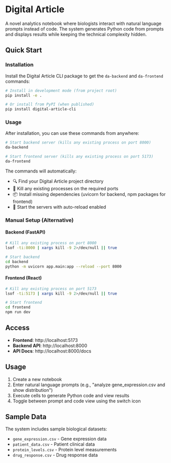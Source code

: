 # Digital Article

A novel analytics notebook where biologists interact with natural language prompts instead of code. The system generates Python code from prompts and displays results while keeping the technical complexity hidden.

## Quick Start

### Installation
Install the Digital Article CLI package to get the `da-backend` and `da-frontend` commands:

```bash
# Install in development mode (from project root)
pip install -e .

# Or install from PyPI (when published)
pip install digital-article-cli
```

### Usage
After installation, you can use these commands from anywhere:

```bash
# Start backend server (kills any existing process on port 8000)
da-backend

# Start frontend server (kills any existing process on port 5173)  
da-frontend
```

The commands will automatically:
- 🔍 Find your Digital Article project directory
- 🧹 Kill any existing processes on the required ports
- 📦 Install missing dependencies (uvicorn for backend, npm packages for frontend)
- 🚀 Start the servers with auto-reload enabled

### Manual Setup (Alternative)
#### Backend (FastAPI)
```bash
# Kill any existing process on port 8000
lsof -ti:8000 | xargs kill -9 2>/dev/null || true

# Start backend
cd backend
python -m uvicorn app.main:app --reload --port 8000
```

#### Frontend (React)
```bash
# Kill any existing process on port 5173
lsof -ti:5173 | xargs kill -9 2>/dev/null || true

# Start frontend
cd frontend
npm run dev
```

## Access
- **Frontend**: http://localhost:5173
- **Backend API**: http://localhost:8000
- **API Docs**: http://localhost:8000/docs

## Usage
1. Create a new notebook
2. Enter natural language prompts (e.g., "analyze gene_expression.csv and show distribution")
3. Execute cells to generate Python code and view results
4. Toggle between prompt and code view using the switch icon

## Sample Data
The system includes sample biological datasets:
- `gene_expression.csv` - Gene expression data
- `patient_data.csv` - Patient clinical data
- `protein_levels.csv` - Protein level measurements
- `drug_response.csv` - Drug response data